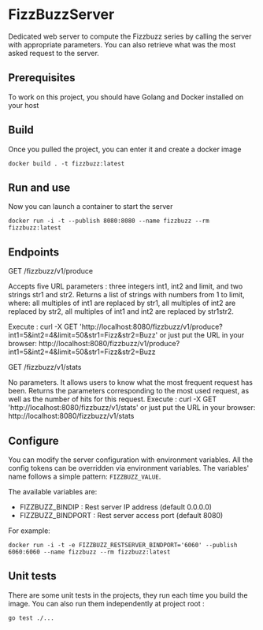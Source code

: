 # FizzBuzzServer

Dedicated web server to compute the Fizzbuzz series by calling the server with appropriate parameters.
You can also retrieve what was the most asked request to the server.

## Prerequisites

To work on this project, you should have Golang and Docker installed on your host

## Build

Once you pulled the project, you can enter it and create a docker image

    docker build . -t fizzbuzz:latest

## Run and use

Now you can launch a container to start the server

    docker run -i -t --publish 8080:8080 --name fizzbuzz --rm fizzbuzz:latest

## Endpoints

GET /fizzbuzz/v1/produce

Accepts five URL parameters : three integers int1, int2 and limit, and two strings str1 and str2.
Returns a list of strings with numbers from 1 to limit, where: all multiples of int1 are replaced by str1,
all multiples of int2 are replaced by str2, all multiples of int1 and int2 are replaced by str1str2.

Execute :
    curl -X GET 'http://localhost:8080/fizzbuzz/v1/produce?int1=5&int2=4&limit=50&str1=Fizz&str2=Buzz'
or just put the URL in your browser:
    http://localhost:8080/fizzbuzz/v1/produce?int1=5&int2=4&limit=50&str1=Fizz&str2=Buzz

GET /fizzbuzz/v1/stats

No parameters. It allows users to know what the most frequent request has been.
Returns the parameters corresponding to the most used request, as well as the number of hits for this request.
Execute :
    curl -X GET 'http://localhost:8080/fizzbuzz/v1/stats'
or just put the URL in your browser:
    http://localhost:8080/fizzbuzz/v1/stats


## Configure

You can modify the server configuration with environment variables. All the config tokens can be
overridden via environment variables. The variables' name follows a simple pattern:
`FIZZBUZZ_VALUE`.

The available variables are:
* FIZZBUZZ_BINDIP : Rest server IP address (default 0.0.0.0)
* FIZZBUZZ_BINDPORT : Rest server access port (default 8080)

For example:

    docker run -i -t -e FIZZBUZZ_RESTSERVER_BINDPORT='6060' --publish 6060:6060 --name fizzbuzz --rm fizzbuzz:latest

## Unit tests

There are some unit tests in the projects, they run each time you build the image.
You can also run them independently at project root :

    go test ./...
